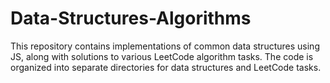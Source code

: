# Data-Structures-Algorithms
This repository contains implementations of common data structures using JS, along with solutions to various LeetCode algorithm tasks. The code is organized into separate directories for data structures and LeetCode tasks.
